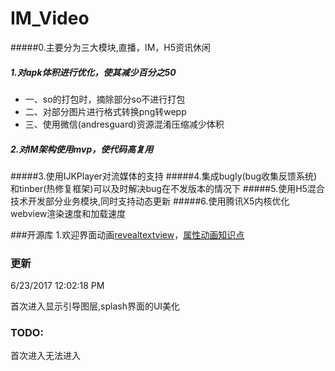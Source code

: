 # IM_Video
#####0.主要分为三大模块,直播，IM，H5资讯休闲
##### 1.对apk体积进行优化，使其减少百分之50 ####
-   一、so的打包时，摘除部分so不进行打包
-   二、对部分图片进行格式转换png转wepp
-   三、使用微信(andresguard)资源混淆压缩减少体积
##### 2.对IM架构使用mvp，使代码高复用 ####
#####3.使用IJKPlayer对流媒体的支持
#####4.集成bugly(bug收集反馈系统)和tinber(热修复框架)可以及时解决bug在不发版本的情况下
#####5.使用H5混合技术开发部分业务模块,同时支持动态更新
#####6.使用腾讯X5内核优化webview渲染速度和加载速度

###开源库
1.欢迎界面动画[revealtextview](https://github.com/ANPez/RevealTextView)，[属性动画知识点](http://www.jianshu.com/p/0f83fbe756aa)


### 更新 ###

6/23/2017 12:02:18 PM 

首次进入显示引导图层,splash界面的UI美化


### TODO: ###
首次进入无法进入
